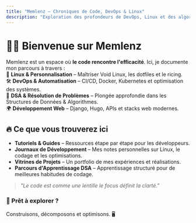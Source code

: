 ```yaml
---
title: "Memlenz – Chroniques de Code, DevOps & Linux"
description: "Exploration des profondeurs de DevOps, Linux et des algorithmes. Un journal de développeur sur la résolution de problèmes et l'innovation."
---
```


# 👨‍💻 Bienvenue sur Memlenz

Memlenz est un espace où **le code rencontre l'efficacité**. Ici, je documente mon parcours à travers :  
🚀 **Linux & Personnalisation** – Maîtriser Void Linux, les dotfiles et le ricing.  
🛠️ **DevOps & Automatisation** – CI/CD, Docker, Kubernetes et optimisation des systèmes.  
🧠 **DSA & Résolution de Problèmes** – Plongée approfondie dans les Structures de Données & Algorithmes.  
🌍 **Développement Web** – Django, Hugo, APIs et stacks web modernes.

## 🔥 Ce que vous trouverez ici

- **Tutoriels & Guides** – Ressources étape par étape pour les développeurs.
- **Journaux de Développement** – Mes notes personnelles sur Linux, le codage et les optimisations.
- **Vitrines de Projets** – Un portfolio de mes expériences et réalisations.
- **Parcours d'Apprentissage DSA** – Apprentissage structuré pour de meilleures habitudes de codage.

> _"Le code est comme une lentille le focus définit la clarté."_

### **🚀 Prêt à explorer ?**

Construisons, décomposons et optimisons. 🖥️
